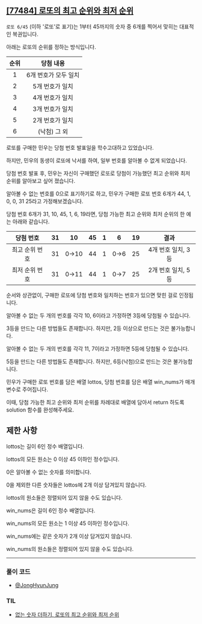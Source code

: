 ## [[77484] 로또의 최고 순위와 최저 순위](https://school.programmers.co.kr/learn/courses/30/lessons/77484)
`로또 6/45` (이하 '로또'로 표기)는 1부터 45까지의 숫자 중 6개를 찍어서 맞히는 대표적인 복권입니다. 

아래는 로또의 순위를 정하는 방식입니다.

| 순위 | 당첨 내용 | 
| :--: | :--: |
1	| 6개 번호가 모두 일치
2	| 5개 번호가 일치
3	| 4개 번호가 일치
4	| 3개 번호가 일치
5	| 2개 번호가 일치
6   | (낙첨) 그 외

로또를 구매한 민우는 당첨 번호 발표일을 학수고대하고 있었습니다. 

하지만, 민우의 동생이 로또에 낙서를 하여, 일부 번호를 알아볼 수 없게 되었습니다. 

당첨 번호 발표 후, 민우는 자신이 구매했던 로또로 당첨이 가능했던 최고 순위와 최저 순위를 알아보고 싶어 졌습니다.

알아볼 수 없는 번호를 0으로 표기하기로 하고, 민우가 구매한 로또 번호 6개가 44, 1, 0, 0, 31 25라고 가정해보겠습니다. 

당첨 번호 6개가 31, 10, 45, 1, 6, 19라면, 당첨 가능한 최고 순위와 최저 순위의 한 예는 아래와 같습니다.

| 당첨 번호 |	31	| 10 |	45 |	1 |	6 |	19 |	결과 |
| :--: | -- | :--: | -- | -- | :--: | :--: | :--: | 
최고 순위 번호 |	31 |	0→10 |	44 |	1 |	0→6 |  25 |	4개 번호 일치, 3등
최저 순위 번호 |	31 |	0→11 |	44 |	1 |	0→7	|  25 |	2개 번호 일치, 5등

순서와 상관없이, 구매한 로또에 당첨 번호와 일치하는 번호가 있으면 맞힌 걸로 인정됩니다.

알아볼 수 없는 두 개의 번호를 각각 10, 6이라고 가정하면 3등에 당첨될 수 있습니다.

3등을 만드는 다른 방법들도 존재합니다. 하지만, 2등 이상으로 만드는 것은 불가능합니다.

알아볼 수 없는 두 개의 번호를 각각 11, 7이라고 가정하면 5등에 당첨될 수 있습니다.

5등을 만드는 다른 방법들도 존재합니다. 하지만, 6등(낙첨)으로 만드는 것은 불가능합니다.

민우가 구매한 로또 번호를 담은 배열 lottos, 당첨 번호를 담은 배열 win_nums가 매개변수로 주어집니다. 

이때, 당첨 가능한 최고 순위와 최저 순위를 차례대로 배열에 담아서 return 하도록 solution 함수를 완성해주세요.

## 제한 사항

lottos는 길이 6인 정수 배열입니다.

lottos의 모든 원소는 0 이상 45 이하인 정수입니다.

0은 알아볼 수 없는 숫자를 의미합니다.

0을 제외한 다른 숫자들은 lottos에 2개 이상 담겨있지 않습니다.

lottos의 원소들은 정렬되어 있지 않을 수도 있습니다.

win_nums은 길이 6인 정수 배열입니다.

win_nums의 모든 원소는 1 이상 45 이하인 정수입니다.

win_nums에는 같은 숫자가 2개 이상 담겨있지 않습니다.

win_nums의 원소들은 정렬되어 있지 않을 수도 있습니다.

***

### 풀이 코드

- [@JongHyunJung](https://github.com/viaunixue/algorithm-study/blob/main/programmers/level-1/77484/jjh.py)

### TIL

* [없는 숫자 더하기, 로또의 최고 순위와 최저 순위](https://almond0115.tistory.com/entry/programmers-없는-숫자-더하기-로또의-최고-순위와-최저-순위)